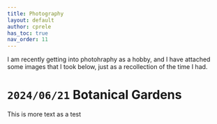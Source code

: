 ```yaml
---
title: Photography
layout: default
author: cprele
has_toc: true
nav_order: 11
---
```


I am recently getting into photohraphy as a hobby, and I have attached some images that I took below, just as a recollection of the time I had. 


# `2024/06/21` Botanical Gardens

This is more text as a test

<a href="/assets/img/photography/botanical_garden/DSC_1927.JPG" data-lightbox="botanical_garden" data-title="Test Caption"><img class="imgthumb" src="/assets/img/photography/botanical_garden/DSC_1927.JPG" alt="" /></a>
<a href="/assets/img/photography/botanical_garden/DSC_1977.JPG" data-lightbox="botanical_garden" data-title="Test Caption"><img class="imgthumb" src="/assets/img/photography/botanical_garden/DSC_1977.JPG" alt="" /></a>
<a href="/assets/img/photography/botanical_garden/DSC_2047.JPG" data-lightbox="botanical_garden" data-title="Test Caption"><img class="imgthumb" src="/assets/img/photography/botanical_garden/DSC_2047.JPG" alt="" /></a>
<a href="/assets/img/photography/botanical_garden/DSC_2050.JPG" data-lightbox="botanical_garden" data-title="Test Caption"><img class="imgthumb" src="/assets/img/photography/botanical_garden/DSC_2050.JPG" alt="" /></a>
<a href="/assets/img/photography/botanical_garden/DSC_2054.JPG" data-lightbox="botanical_garden" data-title="Test Caption"><img class="imgthumb" src="/assets/img/photography/botanical_garden/DSC_2054.JPG" alt="" /></a>
<a href="/assets/img/photography/botanical_garden/DSC_2057.JPG" data-lightbox="botanical_garden" data-title="Test Caption"><img class="imgthumb" src="/assets/img/photography/botanical_garden/DSC_2057.JPG" alt="" /></a>
<a href="/assets/img/photography/botanical_garden/DSC_2076.JPG" data-lightbox="botanical_garden" data-title="Test Caption"><img class="imgthumb" src="/assets/img/photography/botanical_garden/DSC_2076.JPG" alt="" /></a>
<a href="/assets/img/photography/botanical_garden/DSC_2089.JPG" data-lightbox="botanical_garden" data-title="Test Caption"><img class="imgthumb" src="/assets/img/photography/botanical_garden/DSC_2089.JPG" alt="" /></a>






<link href="/css/lightbox.css" rel="stylesheet" />
<script type="text/javascript" src="/js/lightbox-plus-jquery.js"></script>
<script>
    lightbox.option({
      'resizeDuration': 200,
      'wrapAround': true,
      'alwaysShowNavOnTouchDevices': true,
      'resizeDuration': 300,
      'imageFadeDuration': 300,
      'fadeDuration': 300,
      'alwaysShowNavOnTouchDevices': true,
    })
    .imgthumb {
    	object-fit: cover; 
    	width: 150px; 
    	height: 150px
    }
</script>